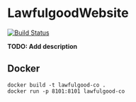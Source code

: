 # LawfulgoodWebsite

[![Build Status](https://semaphoreci.com/api/v1/lawfulgood/lawfulgood-co/branches/master/badge.svg)](https://semaphoreci.com/lawfulgood/lawfulgood-co)

**TODO: Add description**

## Docker

```
docker build -t lawfulgood-co .
docker run -p 8101:8101 lawfulgood-co
```
